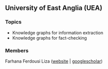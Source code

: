 ## University of East Anglia (UEA)

### Topics
* Knowledge graphs for information extraction
* Knowledge graphs for fact-checking

### Members

Farhana Ferdousi Liza ([website](https://research-portal.uea.ac.uk/en/persons/farhana-ferdousi-liza) | [googlescholar](https://scholar.google.co.uk/citations?user=FGp6LBQAAAAJ&hl=en))
